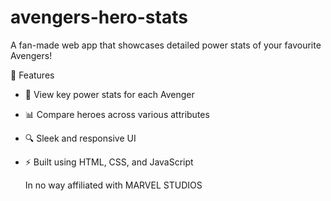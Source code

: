 # avengers-hero-stats
A fan-made web app that showcases detailed power stats of your favourite Avengers!

🚀 Features
- 🧠 View key power stats for each Avenger
- 📊 Compare heroes across various attributes
- 🔍 Sleek and responsive UI
- ⚡ Built using HTML, CSS, and JavaScript

  In no way affiliated with MARVEL STUDIOS
